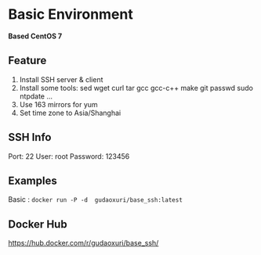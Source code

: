 Basic Environment
===

**Based CentOS 7**

## Feature
1. Install SSH server & client
1. Install some tools: sed wget curl tar gcc gcc-c++ make git passwd sudo ntpdate ...
1. Use 163 mirrors for yum
1. Set time zone to Asia/Shanghai


## SSH Info

Port: 22 User: root Password: 123456

## Examples

Basic : `docker run -P -d  gudaoxuri/base_ssh:latest`

## Docker Hub

https://hub.docker.com/r/gudaoxuri/base_ssh/
